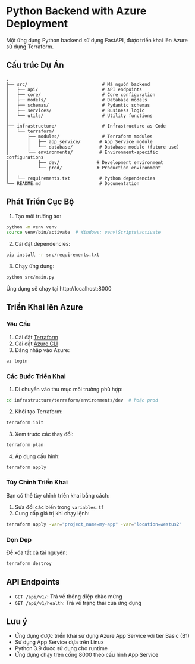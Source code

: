 # Python Backend with Azure Deployment

Một ứng dụng Python backend sử dụng FastAPI, được triển khai lên Azure sử dụng Terraform.

## Cấu trúc Dự Án
```
.
├── src/                            # Mã nguồn backend
│   ├── api/                        # API endpoints
│   ├── core/                       # Core configuration
│   ├── models/                     # Database models
│   ├── schemas/                    # Pydantic schemas
│   ├── services/                   # Business logic
│   └── utils/                      # Utility functions
│
├── infrastructure/                 # Infrastructure as Code
│   └── terraform/
│       ├── modules/                # Terraform modules
│       │   ├── app_service/       # App Service module
│       │   └── database/          # Database module (future use)
│       └── environments/          # Environment-specific configurations
│           ├── dev/              # Development environment
│           └── prod/             # Production environment
│
│   └── requirements.txt           # Python dependencies
└── README.md                      # Documentation
```

## Phát Triển Cục Bộ

1. Tạo môi trường ảo:
```bash
python -m venv venv
source venv/bin/activate  # Windows: venv\Scripts\activate
```

2. Cài đặt dependencies:
```bash
pip install -r src/requirements.txt
```

3. Chạy ứng dụng:
```bash
python src/main.py
```

Ứng dụng sẽ chạy tại http://localhost:8000

## Triển Khai lên Azure

### Yêu Cầu

1. Cài đặt [Terraform](https://www.terraform.io/downloads.html)
2. Cài đặt [Azure CLI](https://docs.microsoft.com/en-us/cli/azure/install-azure-cli)
3. Đăng nhập vào Azure:
```bash
az login
```

### Các Bước Triển Khai

1. Di chuyển vào thư mục môi trường phù hợp:
```bash
cd infrastructure/terraform/environments/dev  # hoặc prod
```

2. Khởi tạo Terraform:
```bash
terraform init
```

3. Xem trước các thay đổi:
```bash
terraform plan
```

4. Áp dụng cấu hình:
```bash
terraform apply
```

### Tùy Chỉnh Triển Khai

Bạn có thể tùy chỉnh triển khai bằng cách:
1. Sửa đổi các biến trong `variables.tf`
2. Cung cấp giá trị khi chạy lệnh:
```bash
terraform apply -var="project_name=my-app" -var="location=westus2"
```

### Dọn Dẹp

Để xóa tất cả tài nguyên:
```bash
terraform destroy
```

## API Endpoints

- `GET /api/v1/`: Trả về thông điệp chào mừng
- `GET /api/v1/health`: Trả về trạng thái của ứng dụng

## Lưu ý

- Ứng dụng được triển khai sử dụng Azure App Service với tier Basic (B1)
- Sử dụng App Service dựa trên Linux
- Python 3.9 được sử dụng cho runtime
- Ứng dụng chạy trên cổng 8000 theo cấu hình App Service